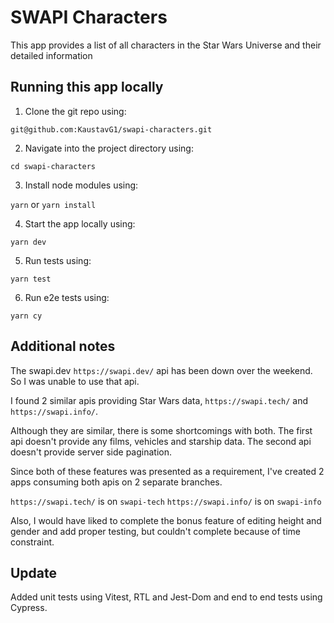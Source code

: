 # SWAPI Characters

This app provides a list of all characters in the Star Wars Universe and their detailed information

## Running this app locally

1. Clone the git repo using:

```git@github.com:KaustavG1/swapi-characters.git```

2. Navigate into the project directory using:

```cd swapi-characters```

3. Install node modules using:

```yarn``` or ```yarn install```

4. Start the app locally using:

```yarn dev```

5. Run tests using:

```yarn test```

6. Run e2e tests using:

```yarn cy```

## Additional notes

The swapi.dev ```https://swapi.dev/``` api has been down over the weekend. So I was unable to use that api.

I found 2 similar apis providing Star Wars data, ```https://swapi.tech/``` and ```https://swapi.info/```.

Although they are similar, there is some shortcomings with both. The first api doesn't provide any films, vehicles and starship data. The second api doesn't provide server side pagination.

Since both of these features was presented as a requirement, I've created 2 apps consuming both apis on 2 separate branches.

```https://swapi.tech/``` is on ```swapi-tech```
```https://swapi.info/``` is on ```swapi-info```

Also, I would have liked to complete the bonus feature of editing height and gender and add proper testing, but couldn't complete because of time constraint.

## Update

Added unit tests using Vitest, RTL and Jest-Dom and end to end tests using Cypress.
